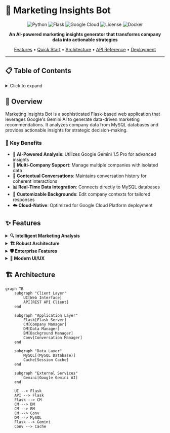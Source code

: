 # 🚀 Marketing Insights Bot

<div align="center">

![Python](https://img.shields.io/badge/Python-3.10-blue.svg)
![Flask](https://img.shields.io/badge/Flask-2.3.3-green.svg)
![Google Cloud](https://img.shields.io/badge/Google%20Cloud-Ready-orange.svg)
![License](https://img.shields.io/badge/License-MIT-yellow.svg)
![Docker](https://img.shields.io/badge/Docker-Containerized-blue.svg)

**An AI-powered marketing insights generator that transforms company data into actionable strategies**

[Features](#-features) • [Quick Start](#-quick-start) • [Architecture](#-architecture) • [API Reference](#-api-reference) • [Deployment](#-deployment)

</div>

---

## 📋 Table of Contents

<details>
<summary>Click to expand</summary>

- [Overview](#-overview)
- [Features](#-features)
- [Architecture](#-architecture)
- [Prerequisites](#-prerequisites)
- [Installation](#-installation)
  - [Local Development](#local-development)
  - [Docker Setup](#docker-setup)
- [Configuration](#-configuration)
  - [Environment Variables](#environment-variables)
  - [Company Configuration](#company-configuration)
- [Usage](#-usage)
  - [Web Interface](#web-interface)
  - [API Endpoints](#api-endpoints)
- [Deployment](#-deployment)
  - [Google Cloud Run](#google-cloud-run)
  - [Docker Deployment](#docker-deployment)
- [Development](#-development)
  - [Project Structure](#project-structure)
  - [Adding New Companies](#adding-new-companies)
  - [Customization](#customization)
- [API Reference](#-api-reference)
- [Troubleshooting](#-troubleshooting)
- [Contributing](#-contributing)
- [License](#-license)

</details>

## 🌟 Overview

Marketing Insights Bot is a sophisticated Flask-based web application that leverages Google's Gemini AI to generate data-driven marketing recommendations. It analyzes company data from MySQL databases and provides actionable insights for strategic decision-making.

### 🎯 Key Benefits

- **🤖 AI-Powered Analysis**: Utilizes Google Gemini 1.5 Pro for advanced insights
- **🏢 Multi-Company Support**: Manage multiple companies with isolated data
- **💬 Contextual Conversations**: Maintains conversation history for coherent interactions
- **📊 Real-Time Data Integration**: Connects directly to MySQL databases
- **🎨 Customizable Backgrounds**: Edit company contexts for tailored responses
- **☁️ Cloud-Native**: Optimized for Google Cloud Platform deployment

## ✨ Features

<details>
<summary><b>🔍 Intelligent Marketing Analysis</b></summary>

- Data-driven recommendations
- Market expansion strategies
- Branding insights
- Competitive positioning

</details>

<details>
<summary><b>🏗️ Robust Architecture</b></summary>

- Modular design with separate managers
- Error handling and recovery
- Connection pooling
- Async processing support

</details>

<details>
<summary><b>🛡️ Enterprise Features</b></summary>

- Multi-tenant architecture
- Session management
- Data isolation
- Audit trails

</details>

<details>
<summary><b>🎨 Modern UI/UX</b></summary>

- Responsive design
- Real-time typing animation
- Dark/light themes
- Mobile-friendly interface

</details>

## 🏗️ Architecture

```mermaid
graph TB
    subgraph "Client Layer"
        UI[Web Interface]
        API[REST API Client]
    end
    
    subgraph "Application Layer"
        Flask[Flask Server]
        CM[Company Manager]
        DM[Data Manager]
        BM[Background Manager]
        Conv[Conversation Manager]
    end
    
    subgraph "Data Layer"
        MySQL[(MySQL Database)]
        Cache[Session Cache]
    end
    
    subgraph "External Services"
        Gemini[Google Gemini AI]
    end
    
    UI --> Flask
    API --> Flask
    Flask --> CM
    CM --> DM
    CM --> BM
    CM --> Conv
    DM --> MySQL
    Flask --> Gemini
    Conv --> Cache
